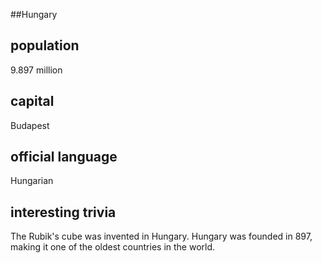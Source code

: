 ##Hungary
## population
9.897 million

## capital
Budapest
 
## official language
Hungarian

## interesting trivia
The Rubik's cube was invented in Hungary.
Hungary was founded in 897, making it one of the oldest countries in the world.



